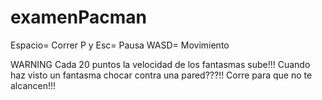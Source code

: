 # examenPacman
Espacio= Correr
P y Esc= Pausa
WASD= Movimiento

WARNING
Cada 20 puntos la velocidad de los fantasmas sube!!! 
Cuando haz visto un fantasma chocar contra una pared???!!
Corre para que no te alcancen!!!

#
